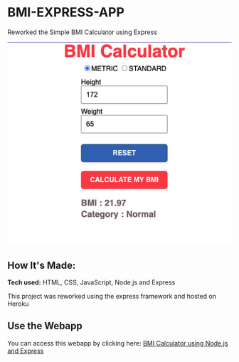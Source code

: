 # BMI-EXPRESS-APP
Reworked the Simple BMI Calculator using Express
<center>

[![BMI Express APP](./images/BMI-Calculator.png)](https://bmi-express-app.herokuapp.com/)

 </center>

## How It's Made:

**Tech used:** HTML, CSS, JavaScript, Node.js and Express

This project was reworked using the express framework and hosted on Heroku


## Use the Webapp

You can access this webapp by clicking here: [BMI Calculator using Node.js and Express](http://localhost:8000/) 

